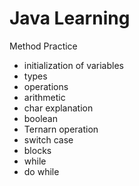 # Java Learning
Method Practice
- initialization of variables
- types
- operations
- arithmetic
- char explanation
- boolean
- Ternarn operation
- switch case
- blocks
- while
- do while

